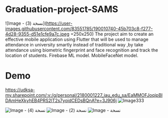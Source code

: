 # Graduation-project-SAMS
![‏‏Image - نسخة (3)](https://user-images.githubusercontent.com/83551785/190010740-45b703c8-f277-4d28-9355-d51e1cfe9a7c.jpeg =250x250)
The project aim to create an effective mobile application using Flutter that will be used to manage attendance in university smartly instead of traditional way ,by take attendance using biometric fingerprint and face recognition and track the location of students.
Firebase ML model.
MobileFaceNet model.
<h1> Demo </h1>

https://udksa-my.sharepoint.com/:v:/g/personal/2180001227_iau_edu_sa/EaMMOFJoqipBlDAmHeXkyhEB4PRS2lT2s7yoidCEDsBQnA?e=3J906j
![Image333](https://user-images.githubusercontent.com/83551785/190010723-d209f229-bba3-400f-a0c9-8e929729729c.jpeg)


![‏‏Image - نسخة (4)](https://user-images.githubusercontent.com/83551785/190010814-07bdc403-16a7-4d5f-b818-86a5ebca56d4.jpeg)
![‏‏Image - نسخة (2)](https://user-images.githubusercontent.com/83551785/190010832-ef7c100c-8a70-4dcc-a430-2a97c891999d.jpeg)
![‏‏Image - نسخة](https://user-images.githubusercontent.com/83551785/190010848-2e7b42ca-5a9c-4190-8217-d5dd03cf328f.jpeg)
